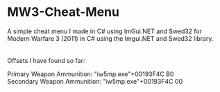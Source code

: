 # MW3-Cheat-Menu
A simple cheat menu I made in C# using ImGui.NET and Swed32 for Modern Warfare 3 (2011) in C# using the Imgui.NET and Swed32 library.
<br />
<br />
<br />
Offsets I have found so far:

Primary Weapon Ammunition: "iw5mp.exe"+00193F4C B0\
Secondary Weapon Ammunition: "iw5mp.exe"+00193F4C 00
